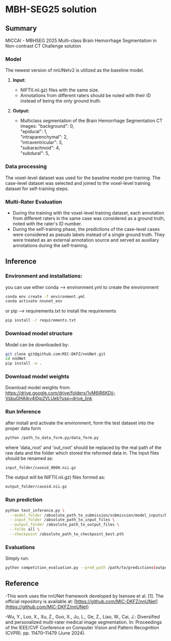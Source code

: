 # MBH-SEG25 solution
## Summary
MICCAI - MBHSEG 2025 Multi-class Brain Hemorrhage Segmentation in Non-contrast CT Challenge solution

### Model

The newest version of nnUNetv2 is utilized as the baseline model. 

1. **Input:**
   - NIFTI(.nii.gz) files with the same size.
   - Annotations from different raters should be noted with their ID instead of being the only ground truth.

2. **Output:**
   - Multiclass segmentation of the Brain Hemorrhage Segmentation CT images:
     "background": 0,  
     "epidural": 1,  
     "intraparenchymal": 2,  
     "intraventricular": 3,  
     "subarachnoid": 4,  
     "subdural": 5, 

### Data processing

The voxel-level dataset was used for the baseline model pre-training. The case-level dataset was selected and joined to the voxel-level training dataset for self-training steps.

### Multi-Rater Evaluation

   - During the training with the voxel-level training dataset, each annotation from different raters in the same case was considered as a ground truth, noted with the rater's ID number.
   - During the self-training phase, the predictions of the case-level cases were considered as pseudo labels instead of a single ground truth. They were treated as an external annotation source and served as auxiliary annotations during the self-training.

## Inference

### Environment and installations:
you can use either conda --> environment.yml to create the emvironment
```bash
conda env create -f environment.yml
conda activate nnunet_env
 ```
or pip --> requirements.txt to install the requirements
```bash
pip install -r requirements.txt
```

### Download model structure
Model can be downloaded by:
```bash
git clone git@github.com:MIC-DKFZ/nnUNet.git
cd nnUNet
pip install -e .
 ```

### Download model weights
Download model weights from:
https://drive.google.com/drive/folders/1yM6iR6KDjj-VsbuGHAIkv4l0ip2VLUeb?usp=drive_link

### Run Inference
after install and activate the environment, form the test dataset into the proper data form
```bash
python /path_to_data_form.py/data_form.py
```
where 'data_root' and  'out_root' should be replaced by the real path of the raw data and the folder which stored the reformed data in.
The input files should be renamed as:
```bash
input_folder/caseid_0000.nii.gz
```
The output will be NIFTI(.nii.gz) files formed as:
```bash
output_folder/caseid.nii.gz
```

### Run prediction
```bash
python test_inference.py \
  --model_folder /absolute_path_to_submission/submission/model_inputs/Dataset888_weak/nnUNetTrainer__nnUNetPlans__3d_fullres/fold_all \
  --input_folder /absolute_path_to_input_files \
  --output_folder /absolute_path_to_output_files \
  --folds all \
  --checkpoint /absolute_path_to_checkpoint_best.pth

```

### Evaluations
Simply run:
```bash
python competition_evaluation.py --pred_path /path/to/predictions(output files path) --gt_path /path/to/annotations
```

## Reference
-This work uses the nnUNet framework developed by Isensee et al. [1]. The official repository is available at: [https://github.com/MIC-DKFZ/nnUNet](https://github.com/MIC-DKFZ/nnUNet)

-Wu, Y., Luo, X., Xu, Z., Guo, X., Ju, L., Ge, Z., Liao, W., Cai, J.: Diversified and personalized multi-rater medical image segmentation. In: Proceedings of the IEEE/CVF Conference on Computer Vision and Pattern Recognition (CVPR). pp. 11470–11479 (June 2024).
